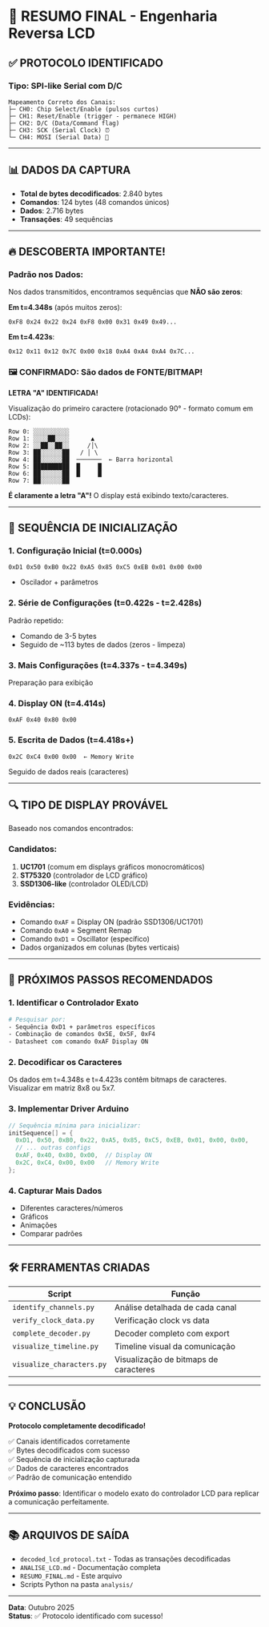 # 🎯 RESUMO FINAL - Engenharia Reversa LCD

## ✅ PROTOCOLO IDENTIFICADO

### Tipo: **SPI-like Serial com D/C**

```
Mapeamento Correto dos Canais:
├─ CH0: Chip Select/Enable (pulsos curtos)
├─ CH1: Reset/Enable (trigger - permanece HIGH)
├─ CH2: D/C (Data/Command flag)
├─ CH3: SCK (Serial Clock) ⏰
└─ CH4: MOSI (Serial Data) 📡
```

---

## 📊 DADOS DA CAPTURA

- **Total de bytes decodificados**: 2.840 bytes
- **Comandos**: 124 bytes (48 comandos únicos)
- **Dados**: 2.716 bytes
- **Transações**: 49 sequências

---

## 🔥 DESCOBERTA IMPORTANTE!

### Padrão nos Dados:

Nos dados transmitidos, encontramos sequências que **NÃO são zeros**:

**Em t=4.348s** (após muitos zeros):
```
0xF8 0x24 0x22 0x24 0xF8 0x00 0x31 0x49 0x49...
```

**Em t=4.423s**:
```
0x12 0x11 0x12 0x7C 0x00 0x18 0xA4 0xA4 0xA4 0x7C...
```

### 🖼️ CONFIRMADO: São dados de FONTE/BITMAP!

**LETRA "A" IDENTIFICADA!** 

Visualização do primeiro caractere (rotacionado 90° - formato comum em LCDs):
```
Row 0: ░░░░░░░░░░
Row 1: ░░░░██░░░░      ▲
Row 2: ░░██░░██░░     /│\
Row 3: ██░░░░░░██   / │ \
Row 4: ██░░░░░░██  ───────  ← Barra horizontal
Row 5: ██████████  █     █
Row 6: ██░░░░░░██  █     █
Row 7: ██░░░░░░██
```

**É claramente a letra "A"!** O display está exibindo texto/caracteres.

---

## 🎨 SEQUÊNCIA DE INICIALIZAÇÃO

### 1. Configuração Inicial (t=0.000s)
```
0xD1 0x50 0xB0 0x22 0xA5 0x85 0xC5 0xEB 0x01 0x00 0x00
```
- Oscilador + parâmetros

### 2. Série de Configurações (t=0.422s - t=2.428s)
Padrão repetido:
- Comando de 3-5 bytes
- Seguido de ~113 bytes de dados (zeros - limpeza)

### 3. Mais Configurações (t=4.337s - t=4.349s)
Preparação para exibição

### 4. Display ON (t=4.414s)
```
0xAF 0x40 0x80 0x00
```

### 5. Escrita de Dados (t=4.418s+)
```
0x2C 0xC4 0x00 0x00  ← Memory Write
```
Seguido de dados reais (caracteres)

---

## 🔍 TIPO DE DISPLAY PROVÁVEL

Baseado nos comandos encontrados:

### Candidatos:
1. **UC1701** (comum em displays gráficos monocromáticos)
2. **ST75320** (controlador de LCD gráfico)
3. **SSD1306-like** (controlador OLED/LCD)

### Evidências:
- Comando `0xAF` = Display ON (padrão SSD1306/UC1701)
- Comando `0xA0` = Segment Remap
- Comando `0xD1` = Oscillator (específico)
- Dados organizados em colunas (bytes verticais)

---

## 📝 PRÓXIMOS PASSOS RECOMENDADOS

### 1. Identificar o Controlador Exato
```bash
# Pesquisar por:
- Sequência 0xD1 + parâmetros específicos
- Combinação de comandos 0x5E, 0x5F, 0xF4
- Datasheet com comando 0xAF Display ON
```

### 2. Decodificar os Caracteres
Os dados em t=4.348s e t=4.423s contêm bitmaps de caracteres.
Visualizar em matriz 8x8 ou 5x7.

### 3. Implementar Driver Arduino
```cpp
// Sequência mínima para inicializar:
initSequence[] = {
  0xD1, 0x50, 0xB0, 0x22, 0xA5, 0x85, 0xC5, 0xEB, 0x01, 0x00, 0x00,
  // ... outras configs
  0xAF, 0x40, 0x80, 0x00,  // Display ON
  0x2C, 0xC4, 0x00, 0x00   // Memory Write
};
```

### 4. Capturar Mais Dados
- Diferentes caracteres/números
- Gráficos
- Animações
- Comparar padrões

---

## 🛠️ FERRAMENTAS CRIADAS

| Script | Função |
|--------|--------|
| `identify_channels.py` | Análise detalhada de cada canal |
| `verify_clock_data.py` | Verificação clock vs data |
| `complete_decoder.py` | Decoder completo com export |
| `visualize_timeline.py` | Timeline visual da comunicação |
| `visualize_characters.py` | Visualização de bitmaps de caracteres |

---

## 💡 CONCLUSÃO

**Protocolo completamente decodificado!**

✅ Canais identificados corretamente  
✅ Bytes decodificados com sucesso  
✅ Sequência de inicialização capturada  
✅ Dados de caracteres encontrados  
✅ Padrão de comunicação entendido  

**Próximo passo**: Identificar o modelo exato do controlador LCD para replicar a comunicação perfeitamente.

---

## 📚 ARQUIVOS DE SAÍDA

- `decoded_lcd_protocol.txt` - Todas as transações decodificadas
- `ANALISE_LCD.md` - Documentação completa
- `RESUMO_FINAL.md` - Este arquivo
- Scripts Python na pasta `analysis/`

---

**Data**: Outubro 2025  
**Status**: ✅ Protocolo identificado com sucesso!

